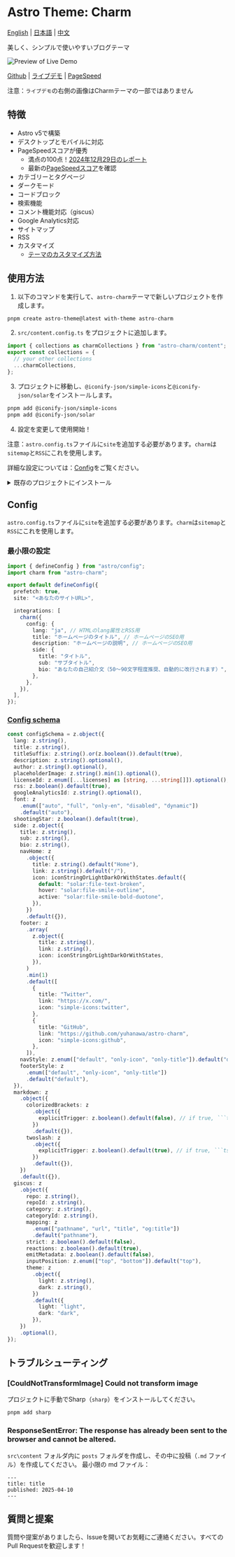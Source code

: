 # Astro Theme: Charm

[English](./README.md) | [日本語](./README-ja.md) | [中文](./README-zh-cn.md)


美しく、シンプルで使いやすいブログテーマ

![Preview of Live Demo](docs/Charm-Theme-Preview-20250211.png "Charm-Theme-Preview-20250211")

[Github](https://github.com/yuhanawa/astro-charm) | [ライブデモ](https://astro-charm.vercel.app/) | [PageSpeed](https://pagespeed.web.dev/analysis?url=https%3A%2F%2Fastro-charm.vercel.app%2F)

注意：`ライブデモ`の右側の画像はCharmテーマの一部ではありません

## 特徴

- Astro v5で構築
- デスクトップとモバイルに対応
- PageSpeedスコアが優秀
  - 満点の100点！[2024年12月29日のレポート](https://pagespeed.web.dev/analysis/https-astro-charm-vercel-app/g1cxq98foh)
  - 最新の[PageSpeedスコア](https://pagespeed.web.dev/analysis?url=https%3A%2F%2Fastro-charm.vercel.app%2F)を確認
- カテゴリーとタグページ
- ダークモード
- コードブロック
- 検索機能
- コメント機能対応（giscus）
- Google Analytics対応
- サイトマップ
- RSS
- カスタマイズ
  - [テーマのカスタマイズ方法](https://astro-charm.vercel.app/posts/custom)

## 使用方法

1. 以下のコマンドを実行して、`astro-charm`テーマで新しいプロジェクトを作成します。

```bash
pnpm create astro-theme@latest with-theme astro-charm
```

2. `src/content.config.ts` をプロジェクトに追加します。

```ts
import { collections as charmCollections } from "astro-charm/content";
export const collections = {
  // your other collections
  ...charmCollections,
};
```

3. プロジェクトに移動し、`@iconify-json/simple-icons`と`@iconify-json/solar`をインストールします。

```bash
pnpm add @iconify-json/simple-icons
pnpm add @iconify-json/solar
```

4. 設定を変更して使用開始！

注意：`astro.config.ts`ファイルに`site`を追加する必要があります。`charm`は`sitemap`と`RSS`にこれを使用します。

詳細な設定については：[Config](#config)をご覧ください。

<details>
  <summary>既存のプロジェクトにインストール</summary>

1. プロジェクトに`astro-charm`、`@iconify-json/simple-icons`、`@iconify-json/solar`をインストールします。

```bash
pnpm astro add astro-charm
pnpm add @iconify-json/simple-icons
pnpm add @iconify-json/solar
```

2. `src/content.config.ts` ファイルを変更します。

```ts
import { collections as charmCollections } from "astro-charm/content";
export const collections = {
  // your other collections
  ...charmCollections,
};
```

3. `astro.config.ts`ファイルを修正します。以下のコマンドで修正できます。

```bash
pnpm create astro-theme@latest init astro-charm
```

または手動で修正：

```ts
import { defineConfig } from "astro/config";
import charm from "astro-charm";

export default defineConfig({
  prefetch: true,
  site: "<あなたのサイトURL>",

  integrations: [
    charm({
      config: {
        lang: "ja", // HTMLのlang属性とRSS用
        title: "ホームページのタイトル", // ホームページのSEO用
        description: "ホームページの説明", // ホームページのSEO用
        side: {
          title: "タイトル",
          sub: "サブタイトル",
          bio: "あなたの自己紹介文（50〜90文字程度推奨、自動的に改行されます）",
        },
        // その他の設定
      },
    }),
  ],
});
```

</details>

## Config

`astro.config.ts`ファイルに`site`を追加する必要があります。`charm`は`sitemap`と`RSS`にこれを使用します。

### 最小限の設定

```ts
import { defineConfig } from "astro/config";
import charm from "astro-charm";

export default defineConfig({
  prefetch: true,
  site: "<あなたのサイトURL>",

  integrations: [
    charm({
      config: {
        lang: "ja", // HTMLのlang属性とRSS用
        title: "ホームページのタイトル", // ホームページのSEO用
        description: "ホームページの説明", // ホームページのSEO用
        side: {
          title: "タイトル",
          sub: "サブタイトル",
          bio: "あなたの自己紹介文（50〜90文字程度推奨、自動的に改行されます）",
        },
      },
    }),
  ],
});
```

### [Config schema](https://github.com/Yuhanawa/astro-charm/blob/main/package/index.ts#L59-L152)

```ts
const configSchema = z.object({
  lang: z.string(),
  title: z.string(),
  titleSuffix: z.string().or(z.boolean()).default(true),
  description: z.string().optional(),
  author: z.string().optional(),
  placeholderImage: z.string().min(1).optional(),
  licenseId: z.enum([...licenses] as [string, ...string[]]).optional(),
  rss: z.boolean().default(true),
  googleAnalyticsId: z.string().optional(),
  font: z
    .enum(["auto", "full", "only-en", "disabled", "dynamic"])
    .default("auto"),
  shootingStar: z.boolean().default(true),
  side: z.object({
    title: z.string(),
    sub: z.string(),
    bio: z.string(),
    navHome: z
      .object({
        title: z.string().default("Home"),
        link: z.string().default("/"),
        icon: iconStringOrLightDarkOrWithStates.default({
          default: "solar:file-text-broken",
          hover: "solar:file-smile-outline",
          active: "solar:file-smile-bold-duotone",
        }),
      })
      .default({}),
    footer: z
      .array(
        z.object({
          title: z.string(),
          link: z.string(),
          icon: iconStringOrLightDarkOrWithStates,
        }),
      )
      .min(1)
      .default([
        {
          title: "Twitter",
          link: "https://x.com/",
          icon: "simple-icons:twitter",
        },
        {
          title: "GitHub",
          link: "https://github.com/yuhanawa/astro-charm",
          icon: "simple-icons:github",
        },
      ]),
    navStyle: z.enum(["default", "only-icon", "only-title"]).default("default"),
    footerStyle: z
      .enum(["default", "only-icon", "only-title"])
      .default("default"),
  }),
  markdown: z
    .object({
      colorizedBrackets: z
        .object({
          explicitTrigger: z.boolean().default(false), // if true, ```ts colorize-brackets
        })
        .default({}),
      twoslash: z
        .object({
          explicitTrigger: z.boolean().default(true), // if true, ```ts twoslash
        })
        .default({}),
    })
    .default({}),
  giscus: z
    .object({
      repo: z.string(),
      repoId: z.string(),
      category: z.string(),
      categoryId: z.string(),
      mapping: z
        .enum(["pathname", "url", "title", "og:title"])
        .default("pathname"),
      strict: z.boolean().default(false),
      reactions: z.boolean().default(true),
      emitMetadata: z.boolean().default(false),
      inputPosition: z.enum(["top", "bottom"]).default("top"),
      theme: z
        .object({
          light: z.string(),
          dark: z.string(),
        })
        .default({
          light: "light",
          dark: "dark",
        }),
    })
    .optional(),
});
```

## トラブルシューティング

### [CouldNotTransformImage] Could not transform image

プロジェクトに手動でSharp（`sharp`）をインストールしてください。

```bash
pnpm add sharp
```

### ResponseSentError: The response has already been sent to the browser and cannot be altered.

`src\content` フォルダ内に `posts` フォルダを作成し、その中に投稿（`.md` ファイル）を作成してください。
最小限の md ファイル：

```
---
title: title
published: 2025-04-10
---

```


## 質問と提案

質問や提案がありましたら、Issueを開いてお気軽にご連絡ください。すべてのPull Requestを歓迎します！
